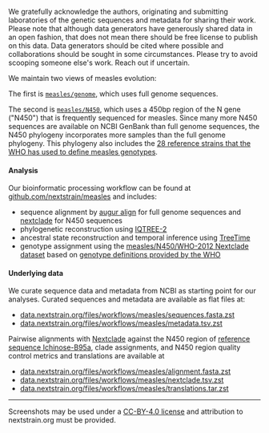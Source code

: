 We gratefully acknowledge the authors, originating and submitting laboratories of the genetic sequences and metadata for sharing their work. Please note that although data generators have generously shared data in an open fashion, that does not mean there should be free license to publish on this data. Data generators should be cited where possible and collaborations should be sought in some circumstances. Please try to avoid scooping someone else's work. Reach out if uncertain.

We maintain two views of measles evolution:

The first is [`measles/genome`](https://nextstrain.org/measles/genome), which uses full genome sequences.

The second is [`measles/N450`](https://nextstrain.org/measles/N450), which uses a 450bp region of the N gene ("N450") that is frequently sequenced for measles. Since many more N450 sequences are available on NCBI GenBank than full genome sequences, the N450 phylogeny incorporates more samples than the full genome phylogeny. This phylogeny also includes the [28 reference strains that the WHO has used to define measles genotypes](https://iris.who.int/bitstream/handle/10665/241889/WER8709_73-80.PDF?sequence=1).

#### Analysis
Our bioinformatic processing workflow can be found at [github.com/nextstrain/measles](https://github.com/nextstrain/measles) and includes:
- sequence alignment by [augur align](https://docs.nextstrain.org/projects/augur/en/stable/usage/cli/align.html) for full genome sequences and [nextclade](https://docs.nextstrain.org/projects/nextclade/en/stable/) for N450 sequences
- phylogenetic reconstruction using [IQTREE-2](http://www.iqtree.org/)
- ancestral state reconstruction and temporal inference using [TreeTime](https://github.com/neherlab/treetime)
- genotype assignment using the [measles/N450/WHO-2012 Nextclade dataset](https://clades.nextstrain.org/?dataset-name=nextstrain/measles/N450/WHO-2012) based on [genotype definitions provided by the WHO](https://iris.who.int/bitstream/handle/10665/241889/WER8709_73-80.PDF?sequence=1)

#### Underlying data
We curate sequence data and metadata from NCBI as starting point for our analyses. Curated sequences and metadata are available as flat files at:
- [data.nextstrain.org/files/workflows/measles/sequences.fasta.zst](https://data.nextstrain.org/files/workflows/measles/sequences.fasta.zst)
- [data.nextstrain.org/files/workflows/measles/metadata.tsv.zst](https://data.nextstrain.org/files/workflows/measles/metadata.tsv.zst)

Pairwise alignments with [Nextclade](https://docs.nextstrain.org/projects/nextclade/en/stable) against the N450 region of [reference sequence Ichinose-B95a](https://www.ncbi.nlm.nih.gov/nuccore/NC_001498.1), clade assignments, and N450 region quality control metrics and translations are available at
- [data.nextstrain.org/files/workflows/measles/alignment.fasta.zst](https://data.nextstrain.org/files/workflows/measles/alignment.fasta.zst)
- [data.nextstrain.org/files/workflows/measles/nextclade.tsv.zst](https://data.nextstrain.org/files/workflows/measles/nextclade.tsv.zst)
- [data.nextstrain.org/files/workflows/measles/translations.tar.zst](https://data.nextstrain.org/files/workflows/measles/translations.tar.zst)

---

Screenshots may be used under a [CC-BY-4.0 license](https://creativecommons.org/licenses/by/4.0/) and attribution to nextstrain.org must be provided.
